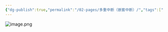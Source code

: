 ```yaml
---
{"dg-publish":true,"permalink":"/02-pages/多重中断（嵌套中断）/","tags":["personal/blog","计算机组成原理","概念"]}
---
```


![image.png](https://yelanyanyu-img-bed.oss-cn-hangzhou.aliyuncs.com/img/blog/2024/07/20240712221808.png)
